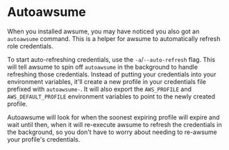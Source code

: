# Autoawsume

When you installed awsume, you may have noticed you also got an `autoawsume` command. This is a helper for awsume to automatically refresh role credentials.

To start auto-refreshing credentials, use the `-a`/`--auto-refresh` flag. This will tell awsume to spin off `autoawsume` in the background to handle refreshing those credentials. Instead of putting your credentials into your environment variables, it'll create a new profile in your credentials file prefixed with `autoawsume-`. It will also export the `AWS_PROFILE` and `AWS_DEFAULT_PROFILE` environment variables to point to the newly created profile.

Autoawsume will look for when the soonest expiring profile will expire and wait until then, when it will re-execute awsume to refresh the credentials in the background, so you don't have to worry about needing to re-awsume your profile's credentials.
